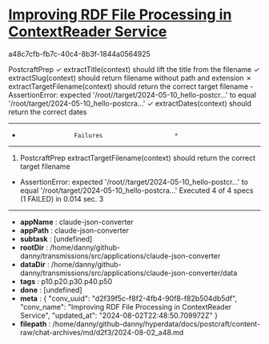 # [Improving RDF File Processing in ContextReader Service](https://claude.ai/chat/d2f39f5c-f8f2-4fb4-90f8-f82b504db5df)

a48c7cfb-fb7c-40c4-8b3f-1844a0564925

PostcraftPrep
    ✓ extractTitle(context) should lift the title from the filename
    ✓ extractSlug(context) should return filename without path and extension
    ✗ extractTargetFilename(context) should return the correct target filename
      - AssertionError: expected '/root//target/2024-05-10_hello-postcr…' to equal '/root/target/2024-05-10_hello-postcra…'
    ✓ extractDates(context) should return the correct dates
**************************************************
*                    Failures                    *
**************************************************
1) PostcraftPrep extractTargetFilename(context) should return the correct target filename
  - AssertionError: expected '/root//target/2024-05-10_hello-postcr…' to equal '/root/target/2024-05-10_hello-postcra…'
Executed 4 of 4 specs (1 FAILED) in 0.014 sec.
3

---

* **appName** : claude-json-converter
* **appPath** : claude-json-converter
* **subtask** : [undefined]
* **rootDir** : /home/danny/github-danny/transmissions/src/applications/claude-json-converter
* **dataDir** : /home/danny/github-danny/transmissions/src/applications/claude-json-converter/data
* **tags** : p10.p20.p30.p40.p50
* **done** : [undefined]
* **meta** : {
  "conv_uuid": "d2f39f5c-f8f2-4fb4-90f8-f82b504db5df",
  "conv_name": "Improving RDF File Processing in ContextReader Service",
  "updated_at": "2024-08-02T22:48:50.709972Z"
}
* **filepath** : /home/danny/github-danny/hyperdata/docs/postcraft/content-raw/chat-archives/md/d2f3/2024-08-02_a48.md
